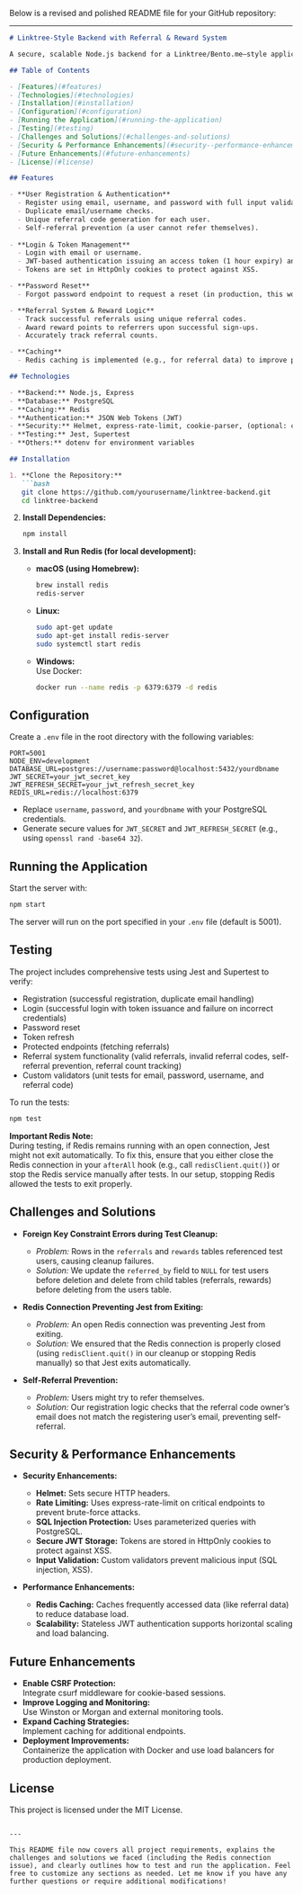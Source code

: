 Below is a revised and polished README file for your GitHub repository:

---

```markdown
# Linktree-Style Backend with Referral & Reward System

A secure, scalable Node.js backend for a Linktree/Bento.me–style application. This project provides user registration, authentication with JWT (including access and refresh tokens stored in HttpOnly cookies), password reset functionality, and a referral system with reward tracking and caching using Redis. It also includes comprehensive tests to ensure that all features work correctly.

## Table of Contents

- [Features](#features)
- [Technologies](#technologies)
- [Installation](#installation)
- [Configuration](#configuration)
- [Running the Application](#running-the-application)
- [Testing](#testing)
- [Challenges and Solutions](#challenges-and-solutions)
- [Security & Performance Enhancements](#security--performance-enhancements)
- [Future Enhancements](#future-enhancements)
- [License](#license)

## Features

- **User Registration & Authentication**
  - Register using email, username, and password with full input validation.
  - Duplicate email/username checks.
  - Unique referral code generation for each user.
  - Self-referral prevention (a user cannot refer themselves).
  
- **Login & Token Management**
  - Login with email or username.
  - JWT-based authentication issuing an access token (1 hour expiry) and a refresh token (7 days expiry).
  - Tokens are set in HttpOnly cookies to protect against XSS.

- **Password Reset**
  - Forgot password endpoint to request a reset (in production, this would trigger sending a secure, expiring token via email).

- **Referral System & Reward Logic**
  - Track successful referrals using unique referral codes.
  - Award reward points to referrers upon successful sign-ups.
  - Accurately track referral counts.

- **Caching**
  - Redis caching is implemented (e.g., for referral data) to improve performance and reduce database load.

## Technologies

- **Backend:** Node.js, Express
- **Database:** PostgreSQL
- **Caching:** Redis
- **Authentication:** JSON Web Tokens (JWT)
- **Security:** Helmet, express-rate-limit, cookie-parser, (optional: csurf)
- **Testing:** Jest, Supertest
- **Others:** dotenv for environment variables

## Installation

1. **Clone the Repository:**
   ```bash
   git clone https://github.com/yourusername/linktree-backend.git
   cd linktree-backend
   ```

2. **Install Dependencies:**
   ```bash
   npm install
   ```

3. **Install and Run Redis (for local development):**
   - **macOS (using Homebrew):**
     ```bash
     brew install redis
     redis-server
     ```
   - **Linux:**
     ```bash
     sudo apt-get update
     sudo apt-get install redis-server
     sudo systemctl start redis
     ```
   - **Windows:**  
     Use Docker:
     ```bash
     docker run --name redis -p 6379:6379 -d redis
     ```

## Configuration

Create a `.env` file in the root directory with the following variables:

```env
PORT=5001
NODE_ENV=development
DATABASE_URL=postgres://username:password@localhost:5432/yourdbname
JWT_SECRET=your_jwt_secret_key
JWT_REFRESH_SECRET=your_jwt_refresh_secret_key
REDIS_URL=redis://localhost:6379
```

- Replace `username`, `password`, and `yourdbname` with your PostgreSQL credentials.
- Generate secure values for `JWT_SECRET` and `JWT_REFRESH_SECRET` (e.g., using `openssl rand -base64 32`).

## Running the Application

Start the server with:

```bash
npm start
```

The server will run on the port specified in your `.env` file (default is 5001).

## Testing

The project includes comprehensive tests using Jest and Supertest to verify:

- Registration (successful registration, duplicate email handling)
- Login (successful login with token issuance and failure on incorrect credentials)
- Password reset
- Token refresh
- Protected endpoints (fetching referrals)
- Referral system functionality (valid referrals, invalid referral codes, self-referral prevention, referral count tracking)
- Custom validators (unit tests for email, password, username, and referral code)

To run the tests:

```bash
npm test
```

**Important Redis Note:**  
During testing, if Redis remains running with an open connection, Jest might not exit automatically. To fix this, ensure that you either close the Redis connection in your `afterAll` hook (e.g., call `redisClient.quit()`) or stop the Redis service manually after tests. In our setup, stopping Redis allowed the tests to exit properly.

## Challenges and Solutions

- **Foreign Key Constraint Errors during Test Cleanup:**  
  - *Problem:* Rows in the `referrals` and `rewards` tables referenced test users, causing cleanup failures.  
  - *Solution:* We update the `referred_by` field to `NULL` for test users before deletion and delete from child tables (referrals, rewards) before deleting from the users table.

- **Redis Connection Preventing Jest from Exiting:**  
  - *Problem:* An open Redis connection was preventing Jest from exiting.  
  - *Solution:* We ensured that the Redis connection is properly closed (using `redisClient.quit()` in our cleanup or stopping Redis manually) so that Jest exits automatically.

- **Self-Referral Prevention:**  
  - *Problem:* Users might try to refer themselves.  
  - *Solution:* Our registration logic checks that the referral code owner’s email does not match the registering user’s email, preventing self-referral.

## Security & Performance Enhancements

- **Security Enhancements:**
  - **Helmet:** Sets secure HTTP headers.
  - **Rate Limiting:** Uses express-rate-limit on critical endpoints to prevent brute-force attacks.
  - **SQL Injection Protection:** Uses parameterized queries with PostgreSQL.
  - **Secure JWT Storage:** Tokens are stored in HttpOnly cookies to protect against XSS.
  - **Input Validation:** Custom validators prevent malicious input (SQL injection, XSS).

- **Performance Enhancements:**
  - **Redis Caching:** Caches frequently accessed data (like referral data) to reduce database load.
  - **Scalability:** Stateless JWT authentication supports horizontal scaling and load balancing.
  
## Future Enhancements

- **Enable CSRF Protection:**  
  Integrate csurf middleware for cookie-based sessions.
- **Improve Logging and Monitoring:**  
  Use Winston or Morgan and external monitoring tools.
- **Expand Caching Strategies:**  
  Implement caching for additional endpoints.
- **Deployment Improvements:**  
  Containerize the application with Docker and use load balancers for production deployment.

## License

This project is licensed under the MIT License.
```

---

This README file now covers all project requirements, explains the challenges and solutions we faced (including the Redis connection issue), and clearly outlines how to test and run the application. Feel free to customize any sections as needed. Let me know if you have any further questions or require additional modifications!
